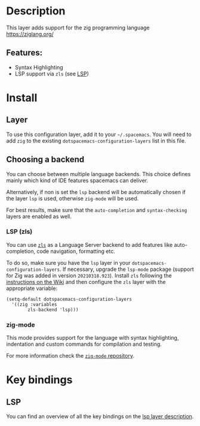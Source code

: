Description
===========

This layer adds support for the zig programming language
<https://ziglang.org/>

Features:
---------

-   Syntax Highlighting
-   LSP support via `zls` (see [LSP](#lsp-zls))

Install
=======

Layer
-----

To use this configuration layer, add it to your `~/.spacemacs`. You will
need to add `zig` to the existing `dotspacemacs-configuration-layers`
list in this file.

Choosing a backend
------------------

You can choose between multiple language backends. This choice defines
mainly which kind of IDE features spacemacs can deliver.

Alternatively, if non is set the `lsp` backend will be automatically
chosen if the layer `lsp` is used, otherwise `zig-mode` will be used.

For best results, make sure that the `auto-completion` and
`syntax-checking` layers are enabled as well.

### LSP (zls)

You can use [`zls`](https://github.com/zigtools/zls) as a Language
Server backend to add features like auto-completion, code navigation,
formatting etc.

To do so, make sure you have the `lsp` layer in your
`dotspacemacs-configuration-layers`. If necessary, upgrade the
`lsp-mode` package (support for Zig was added in version
`20210318.923`). Install `zls` following the [instructions on the
Wiki](https://github.com/zigtools/zls/wiki/Downloading-and-Building-ZLS#using-an-official-release)
and then configure the `zls` layer with the appropriate variable:

``` elisp
(setq-default dotspacemacs-configuration-layers
  '((zig :variables
        zls-backend 'lsp)))
```

### zig-mode

This mode provides support for the language with syntax highlighting,
indentation and custom commands for compilation and testing.

For more information check the [`zig-mode`
repository](https://github.com/ziglang/zig-mode).

Key bindings
============

LSP
---

You can find an overview of all the key bindings on the [lsp layer
description](https://github.com/syl20bnr/spacemacs/tree/develop/layers/%2Btools/lsp#key-bindings).

